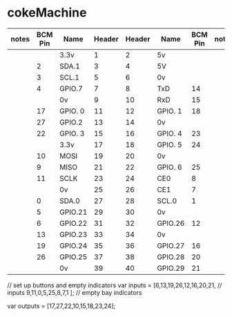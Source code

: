 # cokeMachine

| notes | BCM Pin | Name | Header | Header  | Name  | BCM Pin | notes |
| ------| --------| -----| -------| --------| ----- | --------| ------|
|       |         | 3.3v |  1     | 2       |   5v  |         |       |
|       |   2     |SDA.1 |  3     |      4  |   5V  |         |       |
|       |   3     |SCL.1 |5       | 6       |   0v  |         |       |
|       |   4     |GPIO.7|7       | 8       |TxD    | 14      |       |
|       |         |      0v |9    | 10      | RxD   | 15      |       |
|       |  17   |GPIO. 0| 11  | 12      |GPIO. 1 | 18     |          |
|       |  27     |GPIO.2|  13    | 14      |   0v   |     |     |     |
|       |  22     |GPIO. 3| 15 | 16 | GPIO. 4 | 23  | |
|       |         |         3.3v |17 | 18 | GPIO. 5 | 24  |  |
|       |  10     |   MOSI |   19 |20 |   0v      |     |     |
| |   9  |    MISO  | 21 | 22 | GPIO. 6 | 25  | |
| |  11 |      SCLK |   23 | 24 | CE0     | 8   | |
| |     |0v         | 25   | 26 | CE1     | 7   | |
|  |   0 |   SDA.0 | 27 | 28 | SCL.0     | 1   | |
|  |   5 |GPIO.21 |   29 | 30 |   0v      |     |     |
| |   6 | GPIO.22 |   31 | 32 | GPIO.26  | 12   |   |
| |  13 | GPIO.23 | 33 | 34       | 0v      |     |     |
| |  19 |  GPIO.24  | 35 | 36 | GPIO.27 | 16  | |
| |  26 | GPIO.25   | 37 | 38 | GPIO.28 | 20  |  |
| |     |      0v  | 39 | 40 |  GPIO.29 | 21  |  |

// set up buttons and empty indicators
 var inputs  =  [6,13,19,26,12,16,20,21,   // inputs
                 9,11,0,5,25,8,7,1 ];      // empty bay indicators

 var outputs = [17,27,22,10,15,18,23,24];
